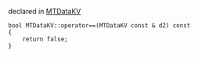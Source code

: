 
declared in [MTDataKV](MTDataKV.hpp.md)

~~~ { .cpp }
bool MTDataKV::operator==(MTDataKV const & d2) const
{
	return false;
}
~~~


